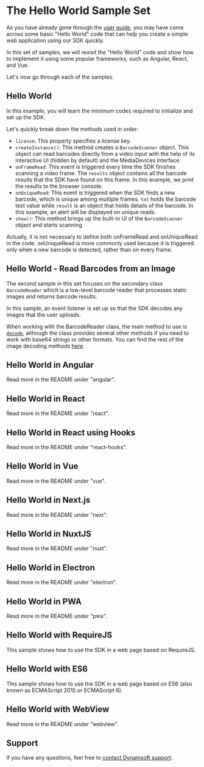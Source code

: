 # The Hello World Sample Set

As you have already gone through the [user guide](https://www.dynamsoft.com/barcode-reader/programming/javascript/user-guide/?ver=latest#getting-started---hello-world), you may have come across some basic "Hello World" code that can help you create a simple web application using our SDK quickly.

In this set of samples, we will revisit the "Hello World" code and show how to implement it using some popular frameworks, such as Angular, React, and Vue.

Let's now go through each of the samples.

## Hello World

In this example, you will learn the minimum codes required to initialize and set up the SDK.

Let's quickly break down the methods used in order:

* `license`: This property specifies a license key.
* `createInstance()`: This method creates a `BarcodeScanner` object. This object can read barcodes directly from a video input with the help of its interactive UI (hidden by default) and the MediaDevices interface.
* `onFrameRead`: This event is triggered every time the SDK finishes scanning a video frame. The `results` object contains all the barcode results that the SDK have found on this frame. In this example, we print the results to the browser console.
* `onUniqueRead`: This event is triggered when the SDK finds a new barcode, which is unique among multiple frames. `txt` holds the barcode text value while `result` is an object that holds details of the barcode. In this example, an alert will be displayed on unique reads.
* `show()`: This method brings up the built-in UI of the `BarcodeScanner` object and starts scanning

Actually, it is not necessary to define both onFrameRead and onUniqueRead in the code. onUniqueRead is more commonly used because it is triggered only when a new barcode is detected, rather than on every frame.

## Hello World - Read Barcodes from an Image

The second sample in this set focuses on the secondary class `BarcodeReader` which is a low-level barcode reader that processes static images and returns barcode results.

In this sample, an event listener is set up so that the SDK decodes any images that the user uploads.

When working with the BarcodeReader class, the main method to use is [`decode`](https://www.dynamsoft.com/barcode-reader/programming/javascript/api-reference/BarcodeReader.html?ver=latest#decode), although the class provides several other methods if you need to work with base64 strings or other formats. You can find the rest of the image decoding methods [here](https://www.dynamsoft.com/barcode-reader/programming/javascript/api-reference/BarcodeReader.html?ver=latest#decode-barcodes).

## Hello World in Angular

Read more in the README under "angular".

## Hello World in React

Read more in the README under "react".

## Hello World in React using Hooks

Read more in the README under "react-hooks".

## Hello World in Vue

Read more in the README under "vue".

## Hello World in Next.js

Read more in the README under "next".

## Hello World in NuxtJS

Read more in the README under "nuxt".

## Hello World in Electron

Read more in the README under "electron".

## Hello World in PWA

Read more in the README under "pwa".

## Hello World with RequireJS

This sample shows how to use the SDK in a web page based on RequireJS.

## Hello World with ES6

This sample shows how to use the SDK in a web page based on ES6 (also known as ECMAScript 2015 or ECMAScript 6).

## Hello World with WebView

Read more in the README under "webview".

## Support

If you have any questions, feel free to [contact Dynamsoft support](https://www.dynamsoft.com/company/contact?utm_source=sampleReadme).
